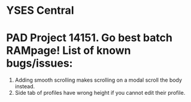 YSES Central
============
PAD Project 14151. Go best batch RAMpage!
List of known bugs/issues:
============

1. Adding smooth scrolling makes scrolling on a modal scroll the body instead.
2. Side tab of profiles have wrong height if you cannot edit their profile.
